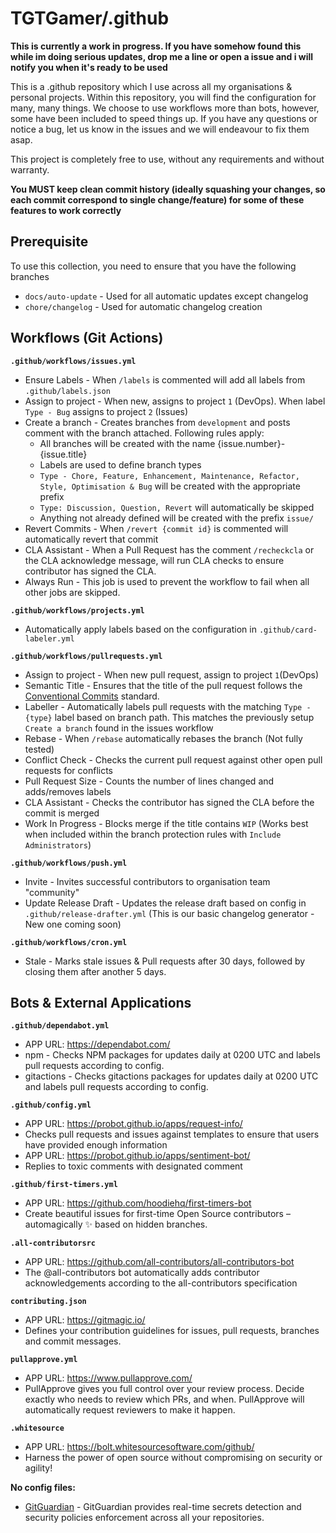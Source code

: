 # TGTGamer/.github

**This is currently a work in progress. If you have somehow found this while im doing serious updates, drop me a line or open a issue and i will notify you when it's ready to be used**

This is a .github repository which I use across all my organisations & personal projects. Within this repository, you will find the configuration for many, many things. We choose to use workflows more than bots, however, some have been included to speed things up. If you have any questions or notice a bug, let us know in the issues and we will endeavour to fix them asap.

This project is completely free to use, without any requirements and without warranty.

**You MUST keep clean commit history (ideally squashing your changes, so each commit correspond to single change/feature) for some of these features to work correctly**

## Prerequisite
To use this collection, you need to ensure that you have the following branches
- `docs/auto-update` - Used for all automatic updates except changelog
- `chore/changelog` - Used for automatic changelog creation


## Workflows (Git Actions)

**`.github/workflows/issues.yml`**
- Ensure Labels - When `/labels` is commented will add all labels from `.github/labels.json`
- Assign to project - When new, assigns to project `1` (DevOps). When label `Type - Bug` assigns to project `2` (Issues)
- Create a branch - Creates branches from `development` and posts comment with the branch attached. Following rules apply:
    - All branches will be created with the name {issue.number}-{issue.title}
    - Labels are used to define branch types
    - `Type - Chore, Feature, Enhancement, Maintenance, Refactor, Style, Optimisation & Bug` will be created with the appropriate prefix
    - `Type: Discussion, Question, Revert` will automatically be skipped
    - Anything not already defined will be created with the prefix `issue/`
- Revert Commits - When `/revert {commit id}` is commented will automatically revert that commit
- CLA Assistant - When a Pull Request has the comment `/recheckcla` or the CLA acknowledge message, will run CLA checks to ensure contributor has signed the CLA.
- Always Run - This job is used to prevent the workflow to fail when all other jobs are skipped.


**`.github/workflows/projects.yml`**
- Automatically apply labels based on the configuration in `.github/card-labeler.yml`


**`.github/workflows/pullrequests.yml`**
- Assign to project - When new pull request, assign to project `1`(DevOps)
- Semantic Title - Ensures that the title of the pull request follows the [Conventional Commits](https://www.conventionalcommits.org/en/v1.0.0/) standard.
- Labeller - Automatically labels pull requests with the matching `Type - {type}` label based on branch path. This matches the previously setup `Create a branch` found in the issues workflow
- Rebase - When `/rebase` automatically rebases the branch (Not fully tested)
- Conflict Check - Checks the current pull request against other open pull requests for conflicts
- Pull Request Size - Counts the number of lines changed and adds/removes labels
- CLA Assistant - Checks the contributor has signed the CLA before the commit is merged
- Work In Progress - Blocks merge if the title contains `WIP` (Works best when included within the branch protection rules with `Include Administrators`)


**`.github/workflows/push.yml`**
- Invite - Invites successful contributors to organisation team "community"
- Update Release Draft - Updates the release draft based on config in `.github/release-drafter.yml` (This is our basic changelog generator - New one coming soon)


**`.github/workflows/cron.yml`**
- Stale - Marks stale issues & Pull requests after 30 days, followed by closing them after another 5 days.


## Bots & External Applications

**`.github/dependabot.yml`**
- APP URL: https://dependabot.com/
- npm - Checks NPM packages for updates daily at 0200 UTC and labels pull requests according to config.
- gitactions - Checks gitactions packages for updates daily at 0200 UTC and labels pull requests according to config.


**`.github/config.yml`**
- APP URL: https://probot.github.io/apps/request-info/
- Checks pull requests and issues against templates to ensure that users have provided enough information
- APP URL: https://probot.github.io/apps/sentiment-bot/
- Replies to toxic comments with designated comment


**`.github/first-timers.yml`**
- APP URL: https://github.com/hoodiehq/first-timers-bot
- Create beautiful issues for first-time Open Source contributors – automagically ✨ based on hidden branches.


**`.all-contributorsrc`**
- APP URL: https://github.com/all-contributors/all-contributors-bot
- The @all-contributors bot automatically adds contributor acknowledgements according to the all-contributors specification


**`contributing.json`**
- APP URL: https://gitmagic.io/
- Defines your contribution guidelines for issues, pull requests, branches and commit messages.


**`pullapprove.yml`**
- APP URL: https://www.pullapprove.com/
- PullApprove gives you full control over your review process. Decide exactly who needs to review which PRs, and when. PullApprove will automatically request reviewers to make it happen.


**`.whitesource`**
- APP URL: https://bolt.whitesourcesoftware.com/github/
- Harness the power of open source without compromising on security or agility!


**No config files:**
- [GitGuardian](https://dashboard.gitguardian.com/) - GitGuardian provides real-time secrets detection and security policies enforcement across all your repositories.

